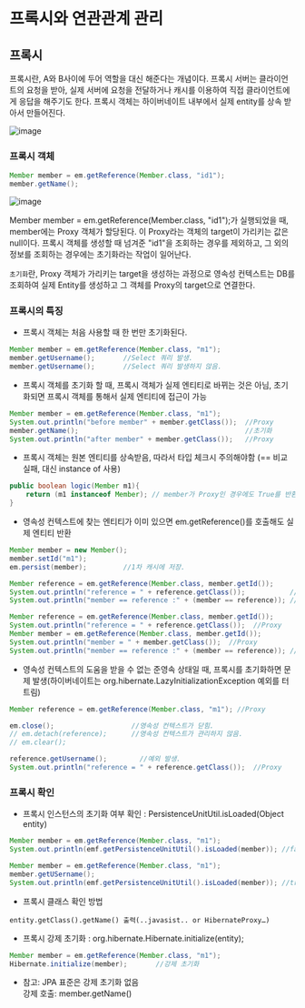 # 프록시와 연관관계 관리

## 프록시
프록시란, A와 B사이에 두어 역할을 대신 해준다는 개념이다. 프록시 서버는 클라이언트의 요청을 받아, 실제 서버에 요청을 전달하거나 캐시를 이용하여 직접 클라이언트에게 응답을 해주기도 한다.
프록시 객체는 하이버네이트 내부에서 실제 entity를 상속 받아서 만들어진다.

![image](https://user-images.githubusercontent.com/22049906/203507889-2628ed36-5e66-45bc-924c-c5ba5f306668.png)


### 프록시 객체
```java
Member member = em.getReference(Member.class, "id1");
member.getName();
```
![image](https://user-images.githubusercontent.com/22049906/203508486-3adb0ccb-1c63-4154-8aae-28745636b83e.png)

Member member = em.getReference(Member.class, "id1");가 실행되었을 때, member에는 Proxy 객체가 할당된다. 
이 Proxy라는 객체의 target이 가리키는 값은 null이다. 프록시 객체를 생성할 때 넘겨준 "id1"을 조회하는 경우를 제외하고, 
그 외의 정보를 조회하는 경우에는 초기화라는 작업이 일어난다.

```초기화```란, Proxy 객체가 가리키는 target을 생성하는 과정으로 영속성 컨텍스트는 DB를 조회하여 실제 Entity를 생성하고 그 객체를 Proxy의 target으로 연결한다.


### 프록시의 특징
- 프록시 객체는 처음 사용할 때 한 번만 초기화된다.
```java
Member member = em.getReference(Member.class, "m1");
member.getUsername();       //Select 쿼리 발생.
member.getUsername();       //Select 쿼리 발생하지 않음.
```
- 프록시 객체를 초기화 할 때, 프록시 객체가 실제 엔티티로 바뀌는 것은 아님, 초기화되면 프록시 객체를 통해서 실제 엔티티에 접근이 가능
```java
Member member = em.getReference(Member.class, "m1");
System.out.println("before member" + member.getClass());  //Proxy
member.getName();                                         //초기화
System.out.println("after member" + member.getClass());   //Proxy
```
- 프록시 객체는 원본 엔티티를 상속받음, 따라서 타입 체크시 주의해야함 (== 비교 실패, 대신 instance of 사용)
```java
public boolean logic(Member m1){
    return (m1 instanceof Member); // member가 Proxy인 경우에도 True를 반환한다.
}
```
- 영속성 컨텍스트에 찾는 엔티티가 이미 있으면 em.getReference()를 호출해도 실제 엔티티 반환
```java
Member member = new Member();
member.setId("m1");
em.persist(member);         //1차 캐시에 저장.

Member reference = em.getReference(Member.class, member.getId());
System.out.println("reference = " + reference.getClass());           //Member 객체
System.out.println("member == reference :" + (member == reference)); //true

Member reference = em.getReference(Member.class, member.getId());
System.out.println("reference = " + reference.getClass());  //Proxy
Member member = em.getReference(Member.class, member.getId());
System.out.println("member = " + member.getClass());  //Proxy
System.out.println("member == reference :" + (member == reference)); //true
```
- 영속성 컨텍스트의 도움을 받을 수 없는 준영속 상태일 때, 프록시를 초기화하면 문제 발생(하이버네이트는 org.hibernate.LazyInitializationException 예외를 터트림)
```java
Member reference = em.getReference(Member.class, "m1"); //Proxy

em.close();                   //영속성 컨텍스트가 닫힘.
// em.detach(reference);      //영속성 컨텍스트가 관리하지 않음.
// em.clear();

reference.getUsername();        //예외 발생.
System.out.println("reference = " + reference.getClass());  //Proxy
```

### 프록시 확인
- 프록시 인스턴스의 초기화 여부 확인 : PersistenceUnitUtil.isLoaded(Object entity)
```java
Member member = em.getReference(Member.class, "m1");
System.out.println(emf.getPersistenceUnitUtil().isLoaded(member)); //false

Member member = em.getReference(Member.class, "m1");
member.getUSername();
System.out.println(emf.getPersistenceUnitUtil().isLoaded(member)); //true
```
- 프록시 클래스 확인 방법   
```
entity.getClass().getName() 출력(..javasist.. or HibernateProxy…)
```
- 프록시 강제 초기화 : org.hibernate.Hibernate.initialize(entity);
```java
Member member = em.getReference(Member.class, "m1");
Hibernate.initialize(member);       //강제 초기화
```
- 참고: JPA 표준은 강제 초기화 없음   
강제 호출: member.getName()
